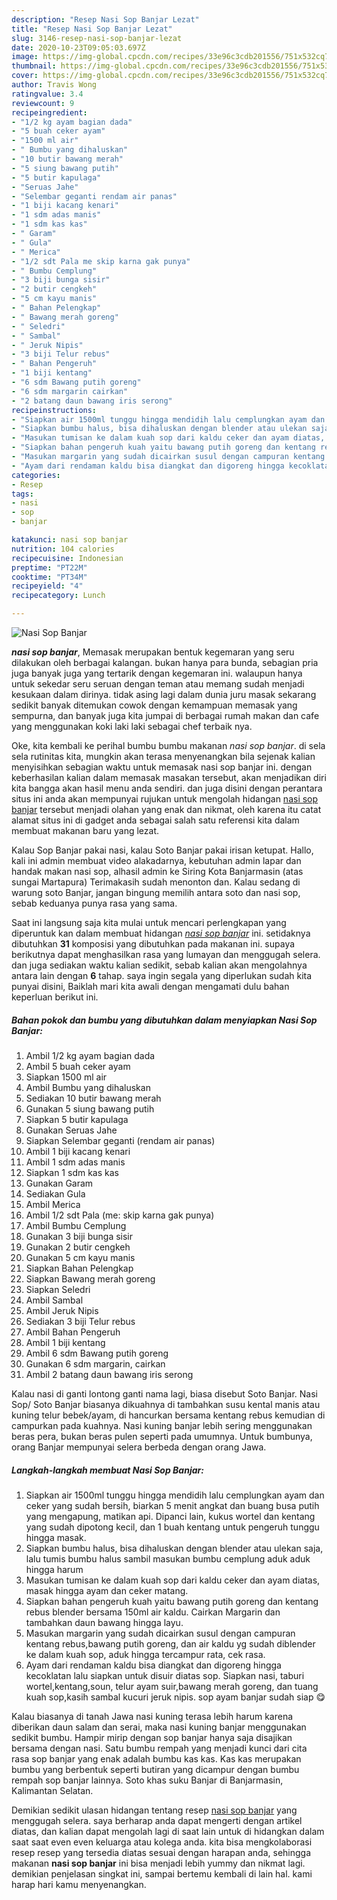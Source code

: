 ```yaml
---
description: "Resep Nasi Sop Banjar Lezat"
title: "Resep Nasi Sop Banjar Lezat"
slug: 3146-resep-nasi-sop-banjar-lezat
date: 2020-10-23T09:05:03.697Z
image: https://img-global.cpcdn.com/recipes/33e96c3cdb201556/751x532cq70/nasi-sop-banjar-foto-resep-utama.jpg
thumbnail: https://img-global.cpcdn.com/recipes/33e96c3cdb201556/751x532cq70/nasi-sop-banjar-foto-resep-utama.jpg
cover: https://img-global.cpcdn.com/recipes/33e96c3cdb201556/751x532cq70/nasi-sop-banjar-foto-resep-utama.jpg
author: Travis Wong
ratingvalue: 3.4
reviewcount: 9
recipeingredient:
- "1/2 kg ayam bagian dada"
- "5 buah ceker ayam"
- "1500 ml air"
- " Bumbu yang dihaluskan"
- "10 butir bawang merah"
- "5 siung bawang putih"
- "5 butir kapulaga"
- "Seruas Jahe"
- "Selembar geganti rendam air panas"
- "1 biji kacang kenari"
- "1 sdm adas manis"
- "1 sdm kas kas"
- " Garam"
- " Gula"
- " Merica"
- "1/2 sdt Pala me skip karna gak punya"
- " Bumbu Cemplung"
- "3 biji bunga sisir"
- "2 butir cengkeh"
- "5 cm kayu manis"
- " Bahan Pelengkap"
- " Bawang merah goreng"
- " Seledri"
- " Sambal"
- " Jeruk Nipis"
- "3 biji Telur rebus"
- " Bahan Pengeruh"
- "1 biji kentang"
- "6 sdm Bawang putih goreng"
- "6 sdm margarin cairkan"
- "2 batang daun bawang iris serong"
recipeinstructions:
- "Siapkan air 1500ml tunggu hingga mendidih lalu cemplungkan ayam dan ceker yang sudah bersih, biarkan 5 menit angkat dan buang busa putih yang mengapung, matikan api. Dipanci lain, kukus wortel dan kentang yang sudah dipotong kecil, dan 1 buah kentang untuk pengeruh tunggu hingga masak."
- "Siapkan bumbu halus, bisa dihaluskan dengan blender atau ulekan saja, lalu tumis bumbu halus sambil masukan bumbu cemplung aduk aduk hingga harum"
- "Masukan tumisan ke dalam kuah sop dari kaldu ceker dan ayam diatas, masak hingga ayam dan ceker matang."
- "Siapkan bahan pengeruh kuah yaitu bawang putih goreng dan kentang rebus blender bersama 150ml air kaldu. Cairkan Margarin dan tambahkan daun bawang hingga layu."
- "Masukan margarin yang sudah dicairkan susul dengan campuran kentang rebus,bawang putih goreng, dan air kaldu yg sudah diblender ke dalam kuah sop, aduk hingga tercampur rata, cek rasa."
- "Ayam dari rendaman kaldu bisa diangkat dan digoreng hingga kecoklatan lalu siapkan untuk disuir diatas sop. Siapkan nasi, taburi wortel,kentang,soun, telur ayam suir,bawang merah goreng, dan tuang kuah sop,kasih sambal kucuri jeruk nipis. sop ayam banjar sudah siap 😋"
categories:
- Resep
tags:
- nasi
- sop
- banjar

katakunci: nasi sop banjar 
nutrition: 104 calories
recipecuisine: Indonesian
preptime: "PT22M"
cooktime: "PT34M"
recipeyield: "4"
recipecategory: Lunch

---
```



![Nasi Sop Banjar](https://img-global.cpcdn.com/recipes/33e96c3cdb201556/751x532cq70/nasi-sop-banjar-foto-resep-utama.jpg)

<b><i>nasi sop banjar</i></b>, Memasak merupakan bentuk kegemaran yang seru dilakukan oleh berbagai kalangan. bukan hanya para bunda, sebagian pria juga banyak juga yang tertarik dengan kegemaran ini. walaupun hanya untuk sekedar seru seruan dengan teman atau memang sudah menjadi kesukaan dalam dirinya. tidak asing lagi dalam dunia juru masak sekarang sedikit banyak ditemukan cowok dengan kemampuan memasak yang sempurna, dan banyak juga kita jumpai di berbagai rumah makan dan cafe yang menggunakan koki laki laki sebagai chef terbaik nya.

Oke, kita kembali ke perihal bumbu bumbu makanan <i>nasi sop banjar</i>. di sela sela rutinitas kita, mungkin akan terasa menyenangkan bila sejenak kalian menyisihkan sebagian waktu untuk memasak nasi sop banjar ini. dengan keberhasilan kalian dalam memasak masakan tersebut, akan menjadikan diri kita bangga akan hasil menu anda sendiri. dan juga disini dengan perantara situs ini anda akan mempunyai rujukan untuk mengolah hidangan <u>nasi sop banjar</u> tersebut menjadi olahan yang enak dan nikmat, oleh karena itu catat alamat situs ini di gadget anda sebagai salah satu referensi kita dalam membuat makanan baru yang lezat.

Kalau Sop Banjar pakai nasi, kalau Soto Banjar pakai irisan ketupat. Hallo, kali ini admin membuat video alakadarnya, kebutuhan admin lapar dan handak makan nasi sop, alhasil admin ke Siring Kota Banjarmasin (atas sungai Martapura) Terimakasih sudah menonton dan. Kalau sedang di warung soto Banjar, jangan bingung memilih antara soto dan nasi sop, sebab keduanya punya rasa yang sama.


Saat ini langsung saja kita mulai untuk mencari perlengkapan yang diperuntuk kan dalam membuat hidangan <u><i>nasi sop banjar</i></u> ini. setidaknya dibutuhkan <b>31</b> komposisi yang dibutuhkan pada makanan ini. supaya berikutnya dapat menghasilkan rasa yang lumayan dan menggugah selera. dan juga sediakan waktu kalian sedikit, sebab kalian akan mengolahnya antara lain dengan <b>6</b> tahap. saya ingin segala yang diperlukan sudah kita punyai disini, Baiklah mari kita awali dengan mengamati dulu bahan keperluan berikut ini.

<!--inarticleads1-->

##### Bahan pokok dan bumbu yang dibutuhkan dalam menyiapkan Nasi Sop Banjar:

1. Ambil 1/2 kg ayam bagian dada
1. Ambil 5 buah ceker ayam
1. Siapkan 1500 ml air
1. Ambil  Bumbu yang dihaluskan
1. Sediakan 10 butir bawang merah
1. Gunakan 5 siung bawang putih
1. Siapkan 5 butir kapulaga
1. Gunakan Seruas Jahe
1. Siapkan Selembar geganti (rendam air panas)
1. Ambil 1 biji kacang kenari
1. Ambil 1 sdm adas manis
1. Siapkan 1 sdm kas kas
1. Gunakan  Garam
1. Sediakan  Gula
1. Ambil  Merica
1. Ambil 1/2 sdt Pala (me: skip karna gak punya)
1. Ambil  Bumbu Cemplung
1. Gunakan 3 biji bunga sisir
1. Gunakan 2 butir cengkeh
1. Gunakan 5 cm kayu manis
1. Siapkan  Bahan Pelengkap
1. Siapkan  Bawang merah goreng
1. Siapkan  Seledri
1. Ambil  Sambal
1. Ambil  Jeruk Nipis
1. Sediakan 3 biji Telur rebus
1. Ambil  Bahan Pengeruh
1. Ambil 1 biji kentang
1. Ambil 6 sdm Bawang putih goreng
1. Gunakan 6 sdm margarin, cairkan
1. Ambil 2 batang daun bawang iris serong


Kalau nasi di ganti lontong ganti nama lagi, biasa disebut Soto Banjar. Nasi Sop/ Soto Banjar biasanya dikuahnya di tambahkan susu kental manis atau kuning telur bebek/ayam, di hancurkan bersama kentang rebus kemudian di campurkan pada kuahnya. Nasi kuning banjar lebih sering menggunakan beras pera, bukan beras pulen seperti pada umumnya. Untuk bumbunya, orang Banjar mempunyai selera berbeda dengan orang Jawa. 

<!--inarticleads2-->

##### Langkah-langkah membuat Nasi Sop Banjar:

1. Siapkan air 1500ml tunggu hingga mendidih lalu cemplungkan ayam dan ceker yang sudah bersih, biarkan 5 menit angkat dan buang busa putih yang mengapung, matikan api. Dipanci lain, kukus wortel dan kentang yang sudah dipotong kecil, dan 1 buah kentang untuk pengeruh tunggu hingga masak.
1. Siapkan bumbu halus, bisa dihaluskan dengan blender atau ulekan saja, lalu tumis bumbu halus sambil masukan bumbu cemplung aduk aduk hingga harum
1. Masukan tumisan ke dalam kuah sop dari kaldu ceker dan ayam diatas, masak hingga ayam dan ceker matang.
1. Siapkan bahan pengeruh kuah yaitu bawang putih goreng dan kentang rebus blender bersama 150ml air kaldu. Cairkan Margarin dan tambahkan daun bawang hingga layu.
1. Masukan margarin yang sudah dicairkan susul dengan campuran kentang rebus,bawang putih goreng, dan air kaldu yg sudah diblender ke dalam kuah sop, aduk hingga tercampur rata, cek rasa.
1. Ayam dari rendaman kaldu bisa diangkat dan digoreng hingga kecoklatan lalu siapkan untuk disuir diatas sop. Siapkan nasi, taburi wortel,kentang,soun, telur ayam suir,bawang merah goreng, dan tuang kuah sop,kasih sambal kucuri jeruk nipis. sop ayam banjar sudah siap 😋


Kalau biasanya di tanah Jawa nasi kuning terasa lebih harum karena diberikan daun salam dan serai, maka nasi kuning banjar menggunakan sedikit bumbu. Hampir mirip dengan sop banjar hanya saja disajikan bersama dengan nasi. Satu bumbu rempah yang menjadi kunci dari cita rasa sop banjar yang enak adalah bumbu kas kas. Kas kas merupakan bumbu yang berbentuk seperti butiran yang dicampur dengan bumbu rempah sop banjar lainnya. Soto khas suku Banjar di Banjarmasin, Kalimantan Selatan. 

Demikian sedikit ulasan hidangan tentang resep <u>nasi sop banjar</u> yang menggugah selera. saya berharap anda dapat mengerti dengan artikel diatas, dan kalian dapat mengolah lagi di saat lain untuk di hidangkan dalam saat saat even even keluarga atau kolega anda. kita bisa mengkolaborasi resep resep yang tersedia diatas sesuai dengan harapan anda, sehingga makanan <b>nasi sop banjar</b> ini bisa menjadi lebih yummy dan nikmat lagi. demikian penjelasan singkat ini, sampai bertemu kembali di lain hal. kami harap hari kamu menyenangkan.
